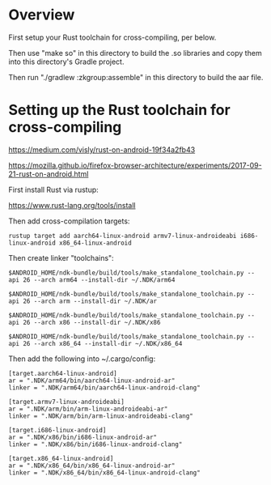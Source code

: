 
# Overview

First setup your Rust toolchain for cross-compiling, per below.

Then use "make so" in this directory to build the .so libraries and copy them into this directory's Gradle project.

Then run "./gradlew :zkgroup:assemble" in this directory to build the aar file.


# Setting up the Rust toolchain for cross-compiling

https://medium.com/visly/rust-on-android-19f34a2fb43

https://mozilla.github.io/firefox-browser-architecture/experiments/2017-09-21-rust-on-android.html

First install Rust via rustup:

https://www.rust-lang.org/tools/install

Then add cross-compilation targets:

    rustup target add aarch64-linux-android armv7-linux-androideabi i686-linux-android x86_64-linux-android

Then create linker "toolchains":

    $ANDROID_HOME/ndk-bundle/build/tools/make_standalone_toolchain.py --api 26 --arch arm64 --install-dir ~/.NDK/arm64

    $ANDROID_HOME/ndk-bundle/build/tools/make_standalone_toolchain.py --api 26 --arch arm --install-dir ~/.NDK/ar

    $ANDROID_HOME/ndk-bundle/build/tools/make_standalone_toolchain.py --api 26 --arch x86 --install-dir ~/.NDK/x86

    $ANDROID_HOME/ndk-bundle/build/tools/make_standalone_toolchain.py --api 26 --arch x86_64 --install-dir ~/.NDK/x86_64

Then add the following into ~/.cargo/config:
```
[target.aarch64-linux-android]
ar = ".NDK/arm64/bin/aarch64-linux-android-ar"
linker = ".NDK/arm64/bin/aarch64-linux-android-clang"

[target.armv7-linux-androideabi]
ar = ".NDK/arm/bin/arm-linux-androideabi-ar"
linker = ".NDK/arm/bin/arm-linux-androideabi-clang"

[target.i686-linux-android]
ar = ".NDK/x86/bin/i686-linux-android-ar"
linker = ".NDK/x86/bin/i686-linux-android-clang"

[target.x86_64-linux-android]
ar = ".NDK/x86_64/bin/x86_64-linux-android-ar"
linker = ".NDK/x86_64/bin/x86_64-linux-android-clang"
```

